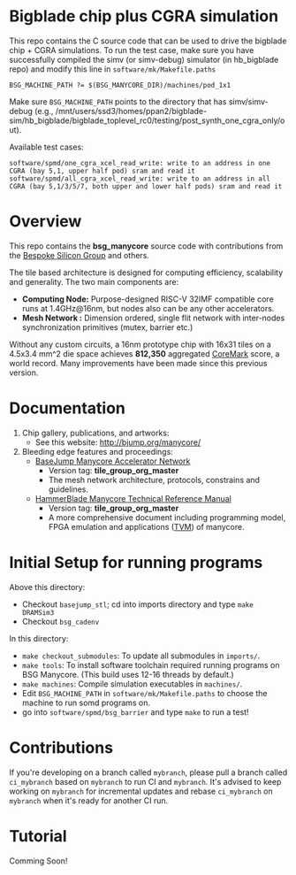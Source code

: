 # Bigblade chip plus CGRA simulation

This repo contains the C source code that can be used to drive the bigblade chip + CGRA simulations.
To run the test case, make sure you have successfully compiled the simv (or simv-debug) simulator
(in hb_bigblade repo) and modify this line in `software/mk/Makefile.paths`

    BSG_MACHINE_PATH ?= $(BSG_MANYCORE_DIR)/machines/pod_1x1

Make sure `BSG_MACHINE_PATH` points to the directory that has simv/simv-debug (e.g., /mnt/users/ssd3/homes/ppan2/bigblade-sim/hb_bigblade/bigblade_toplevel_rc0/testing/post_synth_one_cgra_only/out).

Available test cases:

    software/spmd/one_cgra_xcel_read_write: write to an address in one CGRA (bay 5,1, upper half pod) sram and read it
    software/spmd/all_cgra_xcel_read_write: write to an address in all CGRA (bay 5,1/3/5/7, both upper and lower half pods) sram and read it

# Overview 

This repo contains the **bsg\_manycore** source code with contributions from the [Bespoke Silicon Group](http://cseweb.ucsd.edu/~mbtaylor/research_team.html) and others.

The tile based architecture is designed for computing efficiency, scalability and generality. The two main components are:

* **Computing Node:** Purpose-designed RISC-V 32IMF compatible core runs at 1.4GHz@16nm, but nodes also can be any other accelerators.
* **Mesh Network  :** Dimension ordered, single flit network with inter-nodes synchronization primitives (mutex, barrier etc.)

Without any custom circuits, a 16nm prototype chip with 16x31 tiles on a 4.5x3.4 mm^2 die space achieves **812,350**
aggregated [CoreMark](https://www.eembc.org/coremark/) score, a world record. Many improvements have been made since this previous version.

# Documentation 

1.  Chip gallery, publications, and artworks:
    * See this website: http://bjump.org/manycore/
2.  Bleeding edge features and proceedings:
    * [BaseJump Manycore Accelerator Network](https://docs.google.com/document/d/1-i62N72pfx2Cd_xKT3hiTuSilQnuC0ZOaSQMG8UPkto/edit?usp=sharing) 
        * Version tag: **tile\_group\_org\_master**
        * The mesh network architecture, protocols, constrains and guidelines.
    * [HammerBlade Manycore Technical Reference Manual](https://docs.google.com/document/d/1b2g2nnMYidMkcn6iHJ9NGjpQYfZeWEmMdLeO_3nLtgo/edit?usp=sharing)
        * Version tag: **tile\_group\_org\_master**
        * A more comprehensive document including programming model, FPGA emulation and applications ([TVM](https://tvm.ai)) of manycore.

# Initial Setup for running programs

Above this directory:

- Checkout `basejump_stl`; cd into imports directory and type `make DRAMSim3`
- Checkout `bsg_cadenv`

In this directory:

- `make checkout_submodules`: To update all submodules in `imports/`.
- `make tools`: To install software toolchain required running programs on BSG Manycore. (This build uses 12-16 threads by default.)
- `make machines`: Compile simulation executables in `machines/`.
- Edit `BSG_MACHINE_PATH` in `software/mk/Makefile.paths` to choose the machine to run somd programs on.
- go into `software/spmd/bsg_barrier` and type `make` to run a test!

# Contributions

If you're developing on a branch called `mybranch`, please pull a branch called `ci_mybranch` based
on `mybranch` to run CI and `mybranch`. It's advised to keep working on `mybranch` for incremental
updates and rebase `ci_mybranch` on `mybranch` when it's ready for another CI run.

# Tutorial 

Comming Soon!
